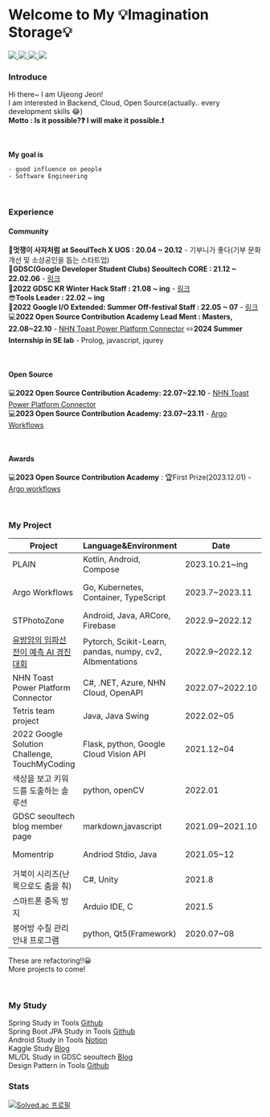 # Welcome to My 💡Imagination Storage💡  

<a href="https://github.com/juijeong8324" target="_blank">
<img src="https://img.shields.io/badge/Github-181717?style=flat-square&logo=github&logoColor=white"/>
</a>
<a href="https://velog.io/@juijeong8324" target="_blank">
<img src="https://img.shields.io/badge/Velog-20c997?style=flat-square&logo=Vimeo&logoColor=white"/>
</a>        
<a href="https://blog.naver.com/gurum8021" target="_blank">
<img src="https://img.shields.io/badge/naver-20c997?style=flat-square&logo=Naver&logoColor=white"/>
</a>
<a href="https://www.linkedin.com/in/jeon01/" target="_blank">
<img src="https://img.shields.io/badge/-LinkedIn-blue?style=flat-square&logo=Linkedin&logoColor=white"/>
</a>

### Introduce
Hi there~ I am Uijeong Jeon!         
I am interested in Backend, Cloud, Open Source(actually.. every development skills 😂)                   
**Motto : Is it possible?:question: I will make it possible.:exclamation:** 

<br>

**My goal is** 
```
- good influence on people 
- Software Engineering
```
<br>


### Experience
#### Community           
🦁**멋쟁이 사자처럼 at SeoulTech X UOS : 20.04 ~ 20.12** - 기부니가 좋다(기부 문화 개선 및 소상공인을 돕는 스타트업)         
🌈**GDSC(Google Developer Student Clubs) Seoultech CORE : 21.12 ~ 22.02.06** - [링크](https://gdsc-seoultech.github.io/)         
🌈**2022 GDSC KR Winter Hack Staff : 21.08 ~ ing**  - [링크](https://gdsckoreahackathon2022.github.io/#/)                 
😎**Tools Leader : 22.02 ~ ing**             
🌈**2022 Google I/O Extended: Summer Off-festival Staff : 22.05 ~ 07** - [링크](https://gdg.community.dev/events/details/google-gdg-campus-korea-presents-google-io-extended-summer-off-festival/)       
💻**2022 Open Source Contribution Academy Lead Ment : Masters, 22.08~22.10** - [NHN Toast Power Platform Connector](https://github.com/devrel-kr/nhn-toast-notification-service-custom-connector)
✏️**2024 Summer Internship in SE lab** - Prolog, javascript, jqurey

<br>

#### Open Source
💻**2022 Open Source Contribution Academy: 22.07~22.10** - [NHN Toast Power Platform Connector](https://github.com/devrel-kr/nhn-toast-notification-service-custom-connector)   
💻**2023 Open Source Contribution Academy: 23.07~23.11** - [Argo Workflows](https://github.com/ArgoWorkflows-OSS)

<br>

#### Awards
💻**2023 Open Source Contribution Academy** : 🏆First Prize(2023.12.01) - [Argo workflows](https://www.oss.kr/notice/show/53ba6af3-867d-45ad-a31c-ba576c4f1855)

<br>
     
### My Project            
|Project|Language&Environment|Date|Link|
|---|---|---|---|
|PLAIN|Kotlin, Android, Compose|2023.10.21~ing|PRIVATE!|
|Argo Workflows|Go, Kubernetes, Container, TypeScript|2023.7~2023.11|[REPO](https://github.com/Argo-OSS/argo-workflows), [BLOG](https://argoworkflows-oss.github.io/), [VELOG](https://velog.io/@juijeong8324/series/2023-OSSCA)|
|STPhotoZone|Android, Java, ARCore, Firebase|2022.9~2022.12|[REPO](https://github.com/STPhotoZone/photoZone), [DEMO](https://www.youtube.com/watch?v=laC_sD8j0kU)|
|[유방암의 임파선 전이 예측 AI 경진대회](https://dacon.io/competitions/official/236011/overview/description)|Pytorch, Scikit-Learn, pandas, numpy, cv2, Albmentations |2022.9~2022.12| [REPO](https://drive.google.com/file/d/1zwhzGn8e1i7p-g0binhF_ZxguUusbFJI/view?usp=share_link)|
|NHN Toast Power Platform Connector|C#, .NET, Azure, NHN Cloud, OpenAPI|2022.07~2022.10|[REPO](https://github.com/devrel-kr/nhn-toast-notification-service-custom-connector), [BLOG](https://velog.io/@juijeong8324/series/OSSCA)|
|Tetris team project|Java, Java Swing|2022.02~05|[REPO](https://github.com/SE10team/Tetris_final), [Notion](https://www.notion.so/SE-9a7db99cc59247d795e8db65551cb87c)|
|2022 Google Solution Challenge, TouchMyCoding|Flask, python, Google Cloud Vision API|2021.12~04|[REPO](https://github.com/gdsc-seoultech/touch_my_coding_back), [VIDEO](https://youtu.be/Mr5j7ncXz4E)|
|색상을 보고 키워드를 도출하는 솔루션|python, openCV|2022.01|[REPO](https://github.com/juijeong8324/ReadColor)|
|GDSC seoultech blog member page|markdown,javascript|2021.09~2021.10|[LINK](https://gdsc-seoultech.github.io/members/1)|
|Momentrip|Andriod Stdio, Java|2021.05~12|[REPO](https://github.com/juijeong8324/Momentrip), [Notion](https://weak-meteoroid-883.notion.site/MomenTrip-a662703a6b7c41709bc1ab084a4f051c)|
|거북이 시리즈(난 목으로도 춤을 춰)|C#, Unity|2021.8|[REPO](https://github.com/juijeong8324/TurtleFriends), [BLOG](https://blog.naver.com/gurum8021/222452763544)|
|스마트폰 중독 방지|Arduio IDE, C|2021.5|[BLOG](https://blog.naver.com/gurum8021/222355386305), [VIDEO](https://youtu.be/Am04_Vjy2po)|
|붕어방 수질 관리 안내 프로그램|python, Qt5(Framework)|2020.07~08||


These are refactoring!!😀        
More projects to come!

<br> 

### My Study
Spring Study in Tools [Github](https://github.com/junyoii/we_study_spring)            
Spring Boot JPA Study in Tools [Github](https://github.com/oh980225/JPA_Study)            
Android Study in Tools [Notion](https://weak-meteoroid-883.notion.site/Android-App-programming-791ca9675497411db788ef2350d4b4d7)                   
Kaggle Study [Blog](https://velog.io/@juijeong8324/series/%EC%BA%90%EA%B8%80%EC%8A%A4%ED%84%B0%EB%94%94)                
ML/DL Study in GDSC seoultech [Blog](https://gdsc-seoultech.github.io/category/1st_term?tag=ml)                                                              
Design Pattern in Tools [Github](https://github.com/leeeha/CS-Study)                     

### Stats              
[![Solved.ac 프로필](http://mazassumnida.wtf/api/pastel/generate_badge?boj=qnddlek2)](https://solved.ac/qnddlek2)
